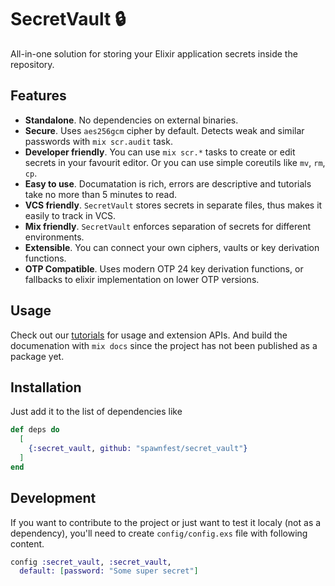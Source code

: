 # SecretVault 🔒

All-in-one solution for storing your Elixir application secrets inside the repository.

## Features

* **Standalone**. No dependencies on external binaries.
* **Secure**. Uses `aes256gcm` cipher by default. Detects weak and similar passwords with `mix scr.audit` task.
* **Developer friendly**. You can use `mix scr.*` tasks to create or
  edit secrets in your favourit editor. Or you can use simple
  coreutils like `mv`, `rm`, `cp`.
* **Easy to use**. Documatation is rich, errors are descriptive and
  tutorials take no more than 5 minutes to read.
* **VCS friendly**. `SecretVault` stores secrets in separate files,
  thus makes it easily to track in VCS.
* **Mix friendly**. `SecretVault` enforces separation of secrets for
  different environments.
* **Extensible**. You can connect your own ciphers, vaults or key
  derivation functions.
* **OTP Compatible**. Uses modern OTP 24 key derivation functions, or
  fallbacks to elixir implementation on lower OTP versions.

## Usage

Check out our [tutorials](https://github.com/spawnfest/secret_vault/blob/main/guides/tutorials/usage.md)
for usage and extension APIs. And build the documenation with `mix docs` since the project has not been
published as a package yet.

## Installation

Just add it to the list of dependencies like

```elixir
def deps do
  [
    {:secret_vault, github: "spawnfest/secret_vault"}
  ]
end
```

## Development

If you want to contribute to the project or just want to test it
localy (not as a dependency), you'll need to create `config/config.exs`
file with following content.

```elixir
config :secret_vault, :secret_vault,
  default: [password: "Some super secret"]
```
